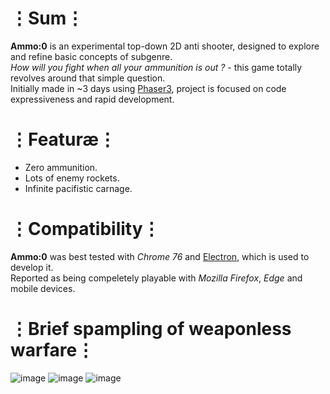 # ⋮Sum⋮
__Ammo:0__ is an experimental top-down 2D anti shooter, designed to explore and refine basic concepts of subgenre.  
_How will you fight when all your ammunition is out ?_ - this game totally revolves around that simple question.  
Initially made in ~3 days using [Phaser3](https://phaser.io/phaser3), project is focused on code expressiveness and rapid development.

# ⋮Featuræ⋮
* Zero ammunition.
* Lots of enemy rockets.
* Infinite pacifistic carnage.

# ⋮Compatibility⋮
__Ammo:0__ was best tested with _Chrome 76_ and [Electron](https://electronjs.org/), which is used to develop it.  
Reported as being compeletely playable with _Mozilla Firefox_, _Edge_ and mobile devices.

# ⋮Brief spampling of weaponless warfare⋮
![image](https://user-images.githubusercontent.com/8768470/62415990-8c9dfa80-b63b-11e9-8fd2-1214d4dac6e3.png)
![image](https://user-images.githubusercontent.com/8768470/62416050-ad1a8480-b63c-11e9-96ce-e482ff5ba866.png)
![image](https://user-images.githubusercontent.com/8768470/62416061-fcf94b80-b63c-11e9-8550-608636b6ff19.png)

